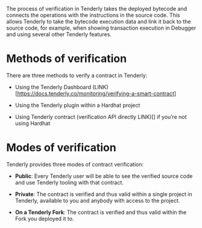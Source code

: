The process of verification in Tenderly takes the deployed bytecode and connects the operations with the instructions in the source code. This allows Tenderly to take the bytecode execution data and link it back to the source code, for example, when showing transaction execution in Debugger and using several other Tenderly features.

# Methods of verification 

There are three methods to verify a contract in Tenderly:

* Using the Tenderly Dashboard (LINK)[https://docs.tenderly.co/monitoring/verifying-a-smart-contract]

* Using the Tenderly plugin within a Hardhat project

* Using Tenderly contract (verification API directly LINK)[] if you’re not using Hardhat 

# Modes of verification 

Tenderly provides three modes of contract verification:

* **Public**: Every Tenderly user will be able to see the verified source code and use Tenderly tooling with that contract.

* **Private**: The contract is verified and thus valid within a single project in Tenderly, available to you and anybody with access to the project.

* **On a Tenderly Fork**: The contract is verified and thus valid within the Fork you deployed it to.
